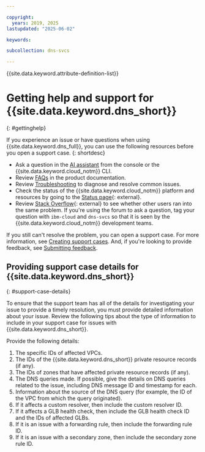 ```yaml
---

copyright:
  years: 2019, 2025
lastupdated: "2025-06-02"

keywords:

subcollection: dns-svcs

---
```


{{site.data.keyword.attribute-definition-list}}

# Getting help and support for {{site.data.keyword.dns_short}}
{: #gettinghelp}

If you experience an issue or have questions when using  {{site.data.keyword.dns_full}}, you can use the following resources before you open a support case.
{: shortdesc}

* Ask a question in the [AI assistant](/docs/overview?topic=overview-ask-ai-assistant) from the console or the {{site.data.keyword.cloud_notm}} CLI.
* Review [FAQs](/docs/dns-svcs?topic=dns-svcs-frequently-asked-questions) in the product documentation.
* Review [Troubleshooting](/docs/dns-svcs?topic=dns-svcs-troubleshoot-nxdomain) to diagnose and resolve common issues.
* Check the status of the {{site.data.keyword.cloud_notm}} platform and resources by going to the [Status page](/status){: external}.
* Review [Stack Overflow](https://stackoverflow.com/search?q=dns-svcs+ibm-cloud){: external} to see whether other users ran into the same problem. If you're using the forum to ask a question, tag your question with `ibm-cloud` and `dns-svcs` so that it is seen by the {{site.data.keyword.cloud_notm}} development teams.

If you still can't resolve the problem, you can open a support case. For more information, see [Creating support cases](/docs/account?topic=account-open-case). And, if you're looking to provide feedback, see [Submitting feedback](/docs/overview?topic=overview-feedback).

## Providing support case details for {{site.data.keyword.dns_short}}
{: #support-case-details}

To ensure that the support team has all of the details for investigating your issue to provide a timely resolution, you must provide detailed information about your issue. Review the following tips about the type of information to include in your support case for issues with {{site.data.keyword.dns_short}}.

Provide the following details:

1. The specific IDs of affected VPCs.
1. The IDs of the {{site.data.keyword.dns_short}} private resource records (if any).
1. The IDs of zones that have affected private resource records (if any).
1. The DNS queries made. If possible, give the details on DNS queries related to the issue, including DNS message ID and timestamp for each.
1. Information about the source of the DNS query (for example, the ID of the VPC from which the query originated).
1. If it affects a custom resolver, then include the custom resolver ID.
1. If it affects a GLB health check, then include the GLB health check ID and the IDs of affected GLBs.
1. If it is an issue with a forwarding rule, then include the forwarding rule ID.
1. If it is an issue with a secondary zone, then include the secondary zone rule ID.
